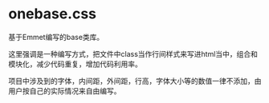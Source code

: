 ﻿# onebase.css

基于Emmet编写的base类库。

这里强调是一种编写方式，把文件中class当作行间样式来写进html当中，组合和模块化，减少代码重复，增加代码利用率。

项目中涉及到的字体，内间距，外间距，行高，字体大小等的数值一律不添加，由用户按自己的实际情况来自由编写。
